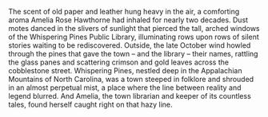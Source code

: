 The scent of old paper and leather hung heavy in the air, a comforting aroma Amelia Rose Hawthorne had inhaled for nearly two decades. Dust motes danced in the slivers of sunlight that pierced the tall, arched windows of the Whispering Pines Public Library, illuminating rows upon rows of silent stories waiting to be rediscovered. Outside, the late October wind howled through the pines that gave the town – and the library – their names, rattling the glass panes and scattering crimson and gold leaves across the cobblestone street.  Whispering Pines, nestled deep in the Appalachian Mountains of North Carolina, was a town steeped in folklore and shrouded in an almost perpetual mist, a place where the line between reality and legend blurred.  And Amelia, the town librarian and keeper of its countless tales, found herself caught right on that hazy line.
